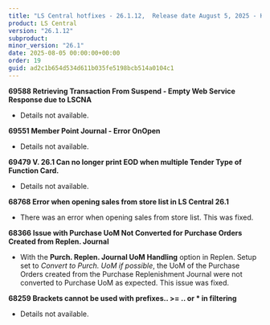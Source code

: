 ```yaml
---
title: "LS Central hotfixes - 26.1.12,  Release date August 5, 2025 - Hotfixes"
product: LS Central
version: "26.1.12"
subproduct: 
minor_version: "26.1"
date: 2025-08-05 00:00:00+00:00
order: 19
guid: ad2c1b654d534d611b035fe5198bcb514a0104c1
---
```


<strong>69588 Retrieving Transaction From Suspend - Empty Web Service Response due to LSCNA</strong>
<ul><li>Details not available.</li></ul>
<strong>69551 Member Point Journal - Error OnOpen</strong>
<ul><li>Details not available.</li></ul>
<strong>69479 V. 26.1 Can no longer print EOD when multiple Tender Type of Function Card.</strong>
<ul><li>Details not available.</li></ul>
<strong>68768 Error when opening sales from store list in LS Central 26.1</strong>
<ul><li>There was an error when opening sales from store list. This was fixed.</li></ul>
<strong>68366 Issue with Purchase UoM Not Converted for Purchase Orders Created from Replen. Journal</strong>
<ul><li>With the <b>Purch. Replen. Journal UoM Handling</b> option in Replen. Setup set to <i>Convert to Purch. UoM</i> <i>if possible</i>, the UoM of the Purchase Orders created from the Purchase Replenishment Journal were not converted to Purchase UoM as expected. This issue was fixed.</li></ul>
<strong>68259 Brackets cannot be used with prefixes.. >= .. or * in filtering</strong>
<ul><li>Details not available.</li></ul>
